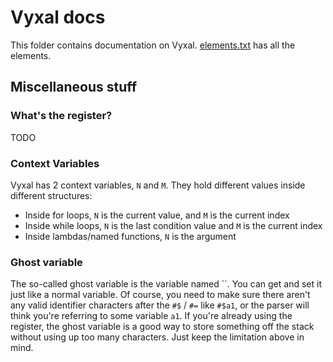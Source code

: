 # Vyxal docs

This folder contains documentation on Vyxal. [elements.txt](./elements.txt) has all the elements.

## Miscellaneous stuff

### What's the register?

TODO

### Context Variables

Vyxal has 2 context variables, `N` and `M`. They hold different values inside different
structures:

- Inside for loops, `N` is the current value, and `M` is the current index
- Inside while loops, `N` is the last condition value and `M` is the current index
- Inside lambdas/named functions, `N` is the argument

### Ghost variable

The so-called ghost variable is the variable named ``. You can get and set it just like a normal
variable. Of course, you need to make sure there aren't any valid identifier characters after the
`#$` / `#=` like `#$a1`, or the parser will think you're referring to some variable `a1`. If you're
already using the register, the ghost variable is a good way to store something off the stack
without using up too many characters. Just keep the limitation above in mind.
